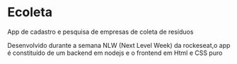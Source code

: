 # Ecoleta
App de cadastro e pesquisa de empresas de coleta de resíduos 

Desenvolvido durante a semana NLW (Next Level Week) da rockeseat,o app é constituído de um backend em nodejs e o frontend em 
Html e CSS puro
